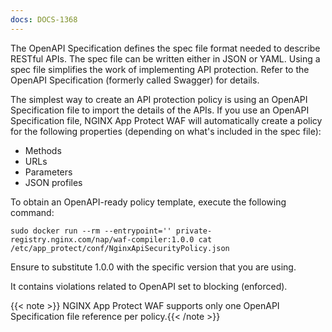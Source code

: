 ```yaml
---
docs: DOCS-1368
---
```


The OpenAPI Specification defines the spec file format needed to describe RESTful APIs. The spec file can be written either in JSON or YAML. Using a spec file simplifies the work of implementing API protection. Refer to the OpenAPI Specification (formerly called Swagger) for details.

The simplest way to create an API protection policy is using an OpenAPI Specification file to import the details of the APIs. If you use an OpenAPI Specification file, NGINX App Protect WAF will automatically create a policy for the following properties (depending on what's included in the spec file):
* Methods
* URLs
* Parameters
* JSON profiles 

To obtain an OpenAPI-ready policy template, execute the following command:

```shell
sudo docker run --rm --entrypoint='' private-registry.nginx.com/nap/waf-compiler:1.0.0 cat /etc/app_protect/conf/NginxApiSecurityPolicy.json
```

Ensure to substitute 1.0.0 with the specific version that you are using.

It contains violations related to OpenAPI set to blocking (enforced).

{{< note >}} NGINX App Protect WAF supports only one OpenAPI Specification file reference per policy.{{< /note >}}